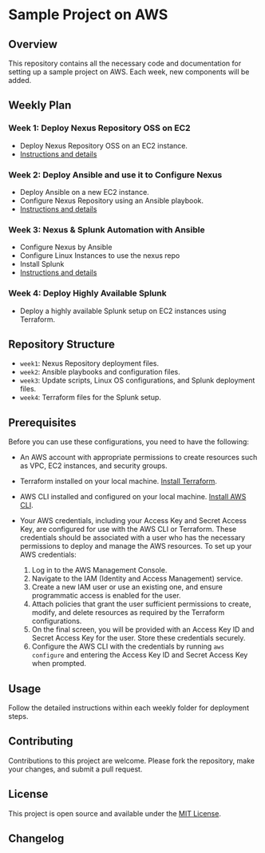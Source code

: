 # Sample Project on AWS

## Overview

This repository contains all the necessary code and documentation for setting up a sample project on AWS. Each week, new components will be added.

## Weekly Plan

### Week 1: Deploy Nexus Repository OSS on EC2

- Deploy Nexus Repository OSS on an EC2 instance.
- [Instructions and details](week1)

### Week 2: Deploy Ansible and use it to Configure Nexus

- Deploy Ansible on a new EC2 instance.
- Configure Nexus Repository using an Ansible playbook.
- [Instructions and details](week2)

### Week 3: Nexus & Splunk Automation with Ansible

- Configure Nexus by Ansible
- Configure Linux Instances to use the nexus repo
- Install Splunk
- [Instructions and details](week3)

### Week 4: Deploy Highly Available Splunk

- Deploy a highly available Splunk setup on EC2 instances using Terraform.

## Repository Structure

- `week1`: Nexus Repository deployment files.
- `week2`: Ansible playbooks and configuration files.
- `week3`: Update scripts, Linux OS configurations, and Splunk deployment files.
- `week4`: Terraform files for the Splunk setup.

## Prerequisites

Before you can use these configurations, you need to have the following:

- An AWS account with appropriate permissions to create resources such as VPC, EC2 instances, and security groups.
- Terraform installed on your local machine. [Install Terraform](https://developer.hashicorp.com/terraform/tutorials/aws-get-started/install-cli).
- AWS CLI installed and configured on your local machine. [Install AWS CLI](https://docs.aws.amazon.com/cli/latest/userguide/getting-started-install.html).
- Your AWS credentials, including your Access Key and Secret Access Key, are configured for use with the AWS CLI or Terraform. These credentials should be associated with a user who has the necessary permissions to deploy and manage the AWS resources.
To set up your AWS credentials:

    1. Log in to the AWS Management Console.
    2. Navigate to the IAM (Identity and Access Management) service.
    3. Create a new IAM user or use an existing one, and ensure programmatic access is enabled for the user.
    4. Attach policies that grant the user sufficient permissions to create, modify, and delete resources as required by the Terraform configurations.
    5. On the final screen, you will be provided with an Access Key ID and Secret Access Key for the user. Store these credentials securely.
    6. Configure the AWS CLI with the credentials by running `aws configure` and entering the Access Key ID and Secret Access Key when prompted.

## Usage

Follow the detailed instructions within each weekly folder for deployment steps.

## Contributing

Contributions to this project are welcome. Please fork the repository, make your changes, and submit a pull request.

## License

This project is open source and available under the [MIT License](LICENSE).

## Changelog


